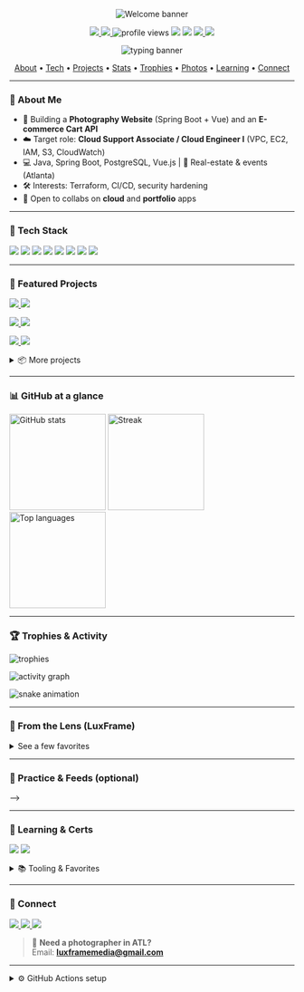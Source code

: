 <!-- ===========================================================
  Profile README for: github.com/ahmadr221b1
  Tip: replace placeholders like YOUR_LINKEDIN and IMAGE_URLs.
=========================================================== -->

<!-- Big header banner -->
<p align="center">
  <img src="https://capsule-render.vercel.app/api?type=waving&height=190&color=0:0ea5e9,100:22c55e&text=Hi%20I'm%20Hridoy%20(ahmadr221b1)!&fontAlign=50&fontColor=ffffff&fontSize=42&animation=fadeIn" alt="Welcome banner"/>
</p>

<!-- (Optional) dark/light logo swap — replace URLs if you have a logo -->
<!--
<p align="center">
  <picture>
    <source media="(prefers-color-scheme: dark)" srcset="DARK_LOGO_URL" />
    <source media="(prefers-color-scheme: light)" srcset="LIGHT_LOGO_URL" />
    <img alt="LuxFrame Media logo" src="LIGHT_LOGO_URL" height="72"/>
  </picture>
</p>
-->

<!-- Badges row -->
<p align="center">
  <a href="https://github.com/ahmadr221b1?tab=followers">
    <img src="https://img.shields.io/github/followers/ahmadr221b1?logo=github&style=for-the-badge" />
  </a>
  <a href="https://github.com/ahmadr221b1?tab=repositories">
    <img src="https://img.shields.io/github/stars/ahmadr221b1?affiliations=OWNER&style=for-the-badge" />
  </a>
  <img src="https://komarev.com/ghpvc/?username=ahmadr221b1&style=for-the-badge&color=0ea5e9" alt="profile views"/>

  <!-- Quick-facts badges -->
  <img src="https://img.shields.io/badge/Atlanta-GA-0ea5e9?style=for-the-badge" />
  <img src="https://img.shields.io/badge/Open_to-Cloud%20Support-22c55e?style=for-the-badge" />
  <a href="https://www.instagram.com/luxframemedia/">
    <img src="https://img.shields.io/badge/Portfolio-LuxFrame%20Media-111?style=for-the-badge&logo=instagram&logoColor=white" />
  </a>
  <a href="mailto:luxframemedia@gmail.com">
    <img src="https://img.shields.io/badge/Email-Book%20a%20shoot-0ea5e9?style=for-the-badge&logo=gmail&logoColor=white" />
  </a>
</p>

<!-- Typing headline -->
<p align="center">
  <img src="https://readme-typing-svg.demolab.com?font=Fira+Code&weight=500&pause=1200&center=true&vCenter=true&width=780&lines=Cloud+%26+Full-Stack+Engineer;AWS+re%2FStart+%7C+Spring+Boot+%7C+Vue.js;Cybersecurity+Learner;Freelance+Photographer+%28LuxFrame+Media%29" alt="typing banner"/>
</p>

<!-- TOC -->
<p align="center">
  <a href="#-about-me">About</a> •
  <a href="#-tech-stack">Tech</a> •
  <a href="#-featured-projects">Projects</a> •
  <a href="#-github-at-a-glance">Stats</a> •
  <a href="#-trophies--activity">Trophies</a> •
  <a href="#-from-the-lens-luxframe">Photos</a> •
  <a href="#-learning--certs">Learning</a> •
  <a href="#-connect">Connect</a>
</p>

---

### 👋 About Me
- 🔭 Building a **Photography Website** (Spring Boot + Vue) and an **E-commerce Cart API**
- ☁️ Target role: **Cloud Support Associate / Cloud Engineer I** (VPC, EC2, IAM, S3, CloudWatch)
- 💻 Java, Spring Boot, PostgreSQL, Vue.js | 📸 Real-estate & events (Atlanta)
- 🛠️ Interests: Terraform, CI/CD, security hardening
- 🤝 Open to collabs on **cloud** and **portfolio** apps

---

### 🧰 Tech Stack
<p>
  <img src="https://img.shields.io/badge/AWS-232F3E?logo=amazonaws&logoColor=fff&style=for-the-badge"/>
  <img src="https://img.shields.io/badge/Java-007396?logo=openjdk&logoColor=fff&style=for-the-badge"/>
  <img src="https://img.shields.io/badge/Spring%20Boot-6DB33F?logo=springboot&logoColor=fff&style=for-the-badge"/>
  <img src="https://img.shields.io/badge/Vue.js-35495E?logo=vuedotjs&logoColor=4FC08D&style=for-the-badge"/>
  <img src="https://img.shields.io/badge/PostgreSQL-4169E1?logo=postgresql&logoColor=fff&style=for-the-badge"/>
  <img src="https://img.shields.io/badge/Docker-2496ED?logo=docker&logoColor=fff&style=for-the-badge"/>
  <img src="https://img.shields.io/badge/Terraform-7B42BC?logo=terraform&logoColor=fff&style=for-the-badge"/>
  <img src="https://img.shields.io/badge/JWT-000?logo=jsonwebtokens&logoColor=fff&style=for-the-badge"/>
</p>

---

### 🚀 Featured Projects
<!-- These repos come from your public list -->
<p>
  <a href="https://github.com/ahmadr221b1/Photography-Website">
    <img src="https://github-readme-stats.vercel.app/api/pin/?username=ahmadr221b1&repo=Photography-Website&theme=transparent" />
  </a>
  <a href="https://github.com/ahmadr221b1/RainCheck_SWE_Project">
    <img src="https://github-readme-stats.vercel.app/api/pin/?username=ahmadr221b1&repo=RainCheck_SWE_Project&theme=transparent" />
  </a>
</p>
<p>
  <a href="https://github.com/ahmadr221b1/HomePage_Assignment01">
    <img src="https://github-readme-stats.vercel.app/api/pin/?username=ahmadr221b1&repo=HomePage_Assignment01&theme=transparent" />
  </a>
  <a href="https://github.com/ahmadr221b1/Coding-Challenges">
    <img src="https://github-readme-stats.vercel.app/api/pin/?username=ahmadr221b1&repo=Coding-Challenges&theme=transparent" />
  </a>
</p>
<p>
  <a href="https://github.com/ahmadr221b1/HW3">
    <img src="https://github-readme-stats.vercel.app/api/pin/?username=ahmadr221b1&repo=HW3&theme=transparent" />
  </a>
  <a href="https://github.com/ahmadr221b1/HW4-RRAD">
    <img src="https://github-readme-stats.vercel.app/api/pin/?username=ahmadr221b1&repo=HW4-RRAD&theme=transparent" />
  </a>
</p>

<details>
  <summary>📦 More projects</summary>

- **hands-on-practice** — general practice repo  
- **hands-on-practice__** — practice repo (variant)  
- **hands-on-python-3084712** — LinkedIn Learning course fork  

</details>

---

### 📊 GitHub at a glance
<p>
  <img height="170" src="https://github-readme-stats.vercel.app/api?username=ahmadr221b1&show_icons=true&theme=transparent&rank_icon=github" alt="GitHub stats"/>
  <img height="170" src="https://streak-stats.demolab.com?user=ahmadr221b1&theme=transparent" alt="Streak"/>
  <img height="170" src="https://github-readme-stats.vercel.app/api/top-langs/?username=ahmadr221b1&layout=compact&theme=transparent&langs_count=8" alt="Top languages"/>
</p>

---

### 🏆 Trophies & Activity
<p>
  <img src="https://github-profile-trophy.vercel.app/?username=ahmadr221b1&theme=onedark&no-frame=true&row=1&column=6" alt="trophies"/>
</p>
<p>
  <img src="https://github-readme-activity-graph.vercel.app/graph?username=ahmadr221b1&theme=github-compact" alt="activity graph"/>
</p>

<!-- Contribution Snake (requires the workflow below) -->
<p>
  <img src="https://raw.githubusercontent.com/ahmadr221b1/ahmadr221b1/output/github-contribution-grid-snake.svg" alt="snake animation"/>
</p>

---

### 📸 From the Lens (LuxFrame)
<details>
  <summary>See a few favorites</summary>
  <br/>
  <!-- Replace with hosted image URLs -->
  <img src="IMAGE_URL_1" width="30%" alt="photo 1"/>
  <img src="IMAGE_URL_2" width="30%" alt="photo 2"/>
  <img src="IMAGE_URL_3" width="30%" alt="photo 3"/>
</details>

---

### 🧪 Practice & Feeds (optional)
<!-- Uncomment any you use -->

<!-- LeetCode card -->
<!-- <img src="https://leetcard.jacoblin.cool/YOUR_LEETCODE?theme=dark&font=Source%20Code%20Pro" height="200" alt="LeetCode card"/> -->

<!-- WakaTime weekly coding (needs API key + workflow) -->
<!--START_SECTION:waka-->
<!--END_SECTION:waka-->

<!-- Latest blog posts (needs workflow) -->
<!--
### 📝 Latest Posts
<!-- BLOG-POST-LIST:START -->
<!-- BLOG-POST-LIST:END -->
-->

<!-- Spotify (replace UID if you want this) -->
<!-- <img src="https://spotify-github-profile.vercel.app/api/view?uid=YOUR_SPOTIFY_UID&cover_image=true&theme=default&show_offline=false&background_color=000000&interchange=false" height="150" alt="Now Playing on Spotify"/> -->

---

### 🎯 Learning & Certs
<p>
  <img src="https://img.shields.io/badge/AWS%20re%2FStart-Student-FF9900?logo=amazonaws&logoColor=white" />
  <img src="https://img.shields.io/badge/CompTIA-Sec%2B%20(in%20progress)-E01F27" />
</p>

<details>
  <summary>📚 Tooling & Favorites</summary>

- IDE: IntelliJ IDEA, VS Code  
- Terminal: zsh + oh-my-zsh  
- Themes: Dracula / JetBrains Mono  
- Notes: Markdown + Obsidian  
- Camera: Sony A7III (real estate & events)

</details>

---

### 🤝 Connect
<!-- Add your LinkedIn if you want it visible -->
<a href="YOUR_LINKEDIN_URL">
  <img src="https://img.shields.io/badge/LinkedIn-0A66C2?logo=linkedin&logoColor=fff&style=for-the-badge"/>
</a>
<a href="mailto:luxframemedia@gmail.com">
  <img src="https://img.shields.io/badge/Book%20a%20shoot-111?style=for-the-badge&logo=gmail&logoColor=fff"/>
</a>
<a href="https://github.com/ahmadr221b1">
  <img src="https://img.shields.io/badge/GitHub-181717?logo=github&logoColor=fff&style=for-the-badge"/>
</a>

> 📸 **Need a photographer in ATL?**  
> Email: **luxframemedia@gmail.com**

---

<!-- ===========================================================
 Actions setup (copy into .github/workflows/*.yml)
 These power the snake, blog, and WakaTime sections.
=========================================================== -->

<details>
  <summary>⚙️ GitHub Actions setup</summary>

#### 1) Contribution Snake (`.github/workflows/snake.yml`)
```yml
name: Generate snake
on:
  schedule: [{cron: "0 */12 * * *"}]
  workflow_dispatch:
jobs:
  build:
    runs-on: ubuntu-latest
    steps:
      - uses: Platane/snk@v3
        with:
          github_user_name: ahmadr221b1
          outputs: |
            dist/github-contribution-grid-snake.svg
      - uses: crazy-max/ghaction-github-pages@v4
        with:
          target_branch: output
          build_dir: dist
        env:
          GITHUB_TOKEN: ${{ secrets.GITHUB_TOKEN }}
